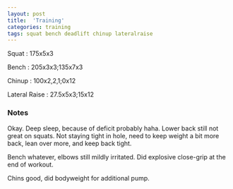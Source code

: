 ```yaml
---
layout: post
title:  'Training'
categories: training
tags: squat bench deadlift chinup lateralraise 
---
```


Squat       :   175x5x3

Bench       :   205x3x3;135x7x3

Chinup      :   100x2,2,1;0x12

Lateral Raise   :   27.5x5x3;15x12

### Notes

Okay. Deep sleep, because of deficit probably haha. Lower back still not great on squats.
Not staying tight in hole, need to keep weight a bit more back, lean over more, and keep
back tight.

Bench whatever, elbows still mildly irritated. Did explosive close-grip at the end of
workout.

Chins good, did bodyweight for additional pump.
